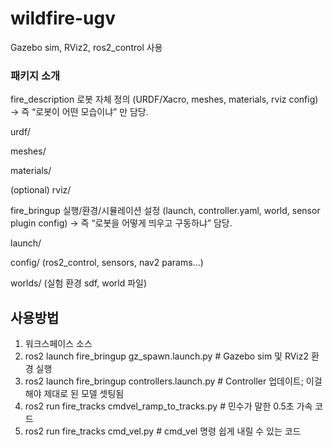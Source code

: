 # wildfire-ugv

Gazebo sim, RViz2, ros2_control 사용
### 패키지 소개
fire_description
로봇 자체 정의 (URDF/Xacro, meshes, materials, rviz config)
→ 즉 “로봇이 어떤 모습이냐” 만 담당.

urdf/

meshes/

materials/

(optional) rviz/

fire_bringup
실행/환경/시뮬레이션 설정 (launch, controller.yaml, world, sensor plugin config)
→ 즉 “로봇을 어떻게 띄우고 구동하냐” 담당.

launch/

config/ (ros2_control, sensors, nav2 params…)

worlds/ (실험 환경 sdf, world 파일)

## 사용방법
1. 워크스페이스 소스
2. ros2 launch fire_bringup gz_spawn.launch.py # Gazebo sim 및 RViz2 환경 실행
3. ros2 launch fire_bringup controllers.launch.py # Controller 업데이트; 이걸 해야 제대로 된 모델 셋팅됨
4. ros2 run fire_tracks cmdvel_ramp_to_tracks.py # 민수가 말한 0.5초 가속 코드
5. ros2 run fire_tracks cmd_vel.py # cmd_vel 명령 쉽게 내릴 수 있는 코드
